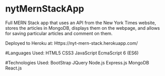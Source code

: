 # nytMernStackApp
Full MERN Stack app that uses an API from the New York Times website, stores the articles in MongoDB, displays them on the webpage, and allows for saving particular articles and comment on them.

Deployed to Heroku at: Https://nyt-mern-stack.herokuapp.com/

#Languages Used:
HTML5
CSS3
JavaScript
EcmaScript 6 (ES6)

#Technologies Used:
BootStrap
JQuery
Node.js
Express.js
MongoDB
React.js
